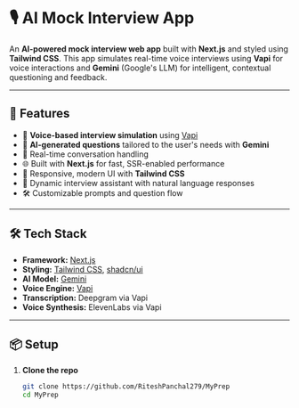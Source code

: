 # 🎙️ AI Mock Interview App

An **AI-powered mock interview web app** built with **Next.js** and styled using **Tailwind CSS**. This app simulates real-time voice interviews using **Vapi** for voice interactions and **Gemini** (Google's LLM) for intelligent, contextual questioning and feedback.

---

## 🚀 Features

- 🎤 **Voice-based interview simulation** using [Vapi](https://vapi.ai)
- 🤖 **AI-generated questions** tailored to the user's needs with **Gemini**
- 💬 Real-time conversation handling
- 🌐 Built with **Next.js** for fast, SSR-enabled performance
- 🎨 Responsive, modern UI with **Tailwind CSS**
- 🧠 Dynamic interview assistant with natural language responses
- 🛠️ Customizable prompts and question flow

---

## 🛠️ Tech Stack

- **Framework:** [Next.js](https://nextjs.org/)
- **Styling:** [Tailwind CSS](https://tailwindcss.com/), [shadcn/ui](https://ui.shadcn.dev/)
- **AI Model:** [Gemini](https://deepmind.google/discover/blogs/gemini/)
- **Voice Engine:** [Vapi](https://vapi.ai)
- **Transcription:** Deepgram via Vapi
- **Voice Synthesis:** ElevenLabs via Vapi

---

## 📦 Setup

1. **Clone the repo**
   ```bash
   git clone https://github.com/RiteshPanchal279/MyPrep
   cd MyPrep
